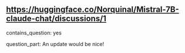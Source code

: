 ## https://huggingface.co/Norquinal/Mistral-7B-claude-chat/discussions/1

contains_question: yes

question_part: An update would be nice!